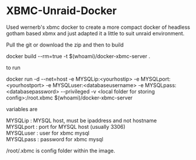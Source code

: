 XBMC-Unraid-Docker
==================


Used wernerb's xbmc docker to create a more compact docker of headless gotham based xbmx and just adapted it a little to suit unraid environment.

Pull the git or download the zip and then to build 

docker build --rm=true -t $(whoami)/docker-xbmc-server .

to run 

docker run -d --net=host -e MYSQLip:\<yourhostip\> -e MYSQLport:\<yourhostport\> -e MYSQLuser:\<databaseusername\> -e MYSQLpass:\<databasepassword\> --privileged -v \<local folder for storing config\>:/root.xbmc $(whoami)/docker-xbmc-server


variables are

MYSQLip : MYSQL host, must be ipaddress and not hostname<br>
MYSQLport  : port for MYSQL host (usually 3306)<br>
MYSQLuser  : user for xbmc mysql <br>
MYSQLpass  : password for xbmc mysql<br>

/root/.xbmc is config folder within the image.





